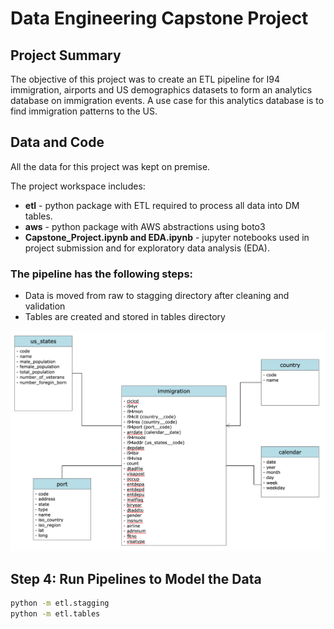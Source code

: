 # Data Engineering Capstone Project

## Project Summary

The objective of this project was to create an ETL pipeline for I94 immigration, airports and US demographics datasets to form an analytics database on immigration events. A use case for this analytics database is to find immigration patterns to the US.

## Data and Code

All the data for this project was kept on premise.

The project workspace includes:

- **etl** - python package with ETL required to process all data into DM tables.
- **aws** - python package with AWS abstractions using boto3
- **Capstone_Project.ipynb and EDA.ipynb** - jupyter notebooks used in project submission and for exploratory data analysis (EDA).

### The pipeline has the following steps:

- Data is moved from raw to stagging directory after cleaning and validation
- Tables are created and stored in tables directory

[![ER diagram](./data_model.png )](data_model.png)


## Step 4: Run Pipelines to Model the Data

```bash
python -m etl.stagging
python -m etl.tables
```
